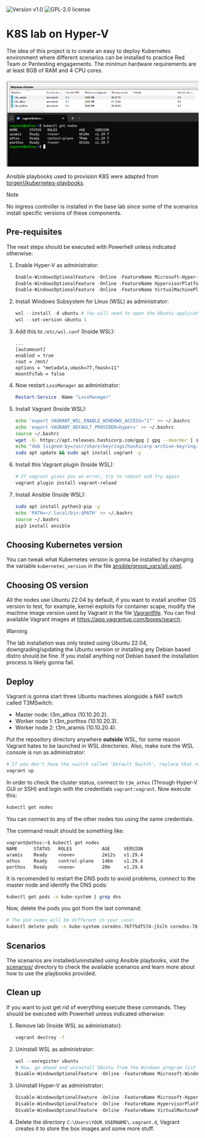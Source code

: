 <img alt="Version v1.0" src="https://img.shields.io/badge/version-v1.0-blue?style=for-the-badge"> <img alt="GPL-2.0 license" src="https://img.shields.io/github/license/anthares101/the3musketeers-k8s-lab-hyperv?style=for-the-badge&kill-cache=1">

# K8S lab on Hyper-V

The idea of this project is to create an easy to deploy Kubernetes environment where different scenarios can be installed to practice Red Team or Pentesting engagements. The minimun hardware requirements are at least 8GB of RAM and 4 CPU cores.

![Image of the lab up and running](./static/lab-ready.png)

Ansible playbooks used to provision K8S were adapted from [torgeirl/kubernetes-playbooks](https://github.com/torgeirl/kubernetes-playbooks).

> [!NOTE]
> No ingress controller is installed in the base lab since some of the scenarios install specific versions of these components.

## Pre-requisites

The next steps should be executed with Powerhell unless indicated otherwise:

1. Enable Hyper-V as administrator:
   ```powershell
   Enable-WindowsOptionalFeature -Online -FeatureName Microsoft-Hyper-V-All
   Enable-WindowsOptionalFeature -Online -FeatureName HypervisorPlatform
   Enable-WindowsOptionalFeature -Online -FeatureName VirtualMachinePlatform
   ```
2. Install Windows Subsystem for Linux (WSL) as administrator:
   ```powershell
   wsl --install -d ubuntu # You will need to open the Ubuntu application after this command to complete the installation
   wsl --set-version ubuntu 1
   ```
3. Add this to `/etc/wsl.conf` (Inside WSL):
   ```
   ...
   [automount]
   enabled = true
   root = /mnt/
   options = "metadata,umask=77,fmask=11"
   mountFsTab = false
   ```
4. Now restart `LxssManager` as administrator:
   ```powershell
   Restart-Service -Name "LxssManager"
   ```
5. Install Vagrant (Inside WSL):
   ```bash
   echo 'export VAGRANT_WSL_ENABLE_WINDOWS_ACCESS="1"' >> ~/.bashrc
   echo 'export VAGRANT_DEFAULT_PROVIDER=hyperv' >> ~/.bashrc
   source ~/.bashrc
   wget -O- https://apt.releases.hashicorp.com/gpg | gpg --dearmor | sudo tee /usr/share/keyrings/hashicorp-archive-keyring.gpg
   echo "deb [signed-by=/usr/share/keyrings/hashicorp-archive-keyring.gpg] https://apt.releases.hashicorp.com $(lsb_release -cs) main" | sudo tee /etc/apt/sources.list.d/hashicorp.list
   sudo apt update && sudo apt install vagrant -y
   ```
6. Install this Vagrant plugin (Inside WSL):
   ```bash
   # If vagrant gives you an error, try to reboot and try again
   vagrant plugin install vagrant-reload
   ```
7. Install Ansible (Inside WSL):
   ```bash
   sudo apt install python3-pip -y
   echo 'PATH=~/.local/bin:$PATH' >> ~/.bashrc
   source ~/.bashrc
   pip3 install ansible
   ```

## Choosing Kubernetes version

You can tweak what Kubernetes version is gonna be installed by changing the variable `kubernetes_version` in the file [ansible/group_vars/all.yaml](ansible/group_vars/all.yaml).

## Choosing OS version

All the nodes use Ubuntu 22.04 by default, if you want to install another OS version to test, for example, kernel exploits for container scape, modify the machine image version used by Vagrant in the file [Vagrantfile](Vagrantfile). You can find available Vagrant images at https://app.vagrantup.com/boxes/search.

> [!WARNING]
> The lab installation was only tested using Ubuntu 22.04, downgrading/updating the Ubuntu version or installing any Debian based distro should be fine. If you install anything not Debian based the installation process is likely gonna fail.

## Deploy

Vagrant is gonna start three Ubuntu machines alongside a NAT switch called T3MSwitch:
- Master node: t3m_athos (10.10.20.2).
- Worker node 1: t3m_porthos (10.10.20.3).
- Worker node 2: t3m_aramis (10.10.20.4).

Put the repository directory anywhere **outside** WSL, for some reason Vagrant hates to be launched in WSL directories. Also, make sure the WSL console is run as administrator:
```bash
# If you don't have the switch called 'Default Switch', replace that name from the Vagrantfile and use any other switch with a DHCP server attached
vagrant up
```

In order to check the cluster status, connect to `t3m_athos` (Through Hyper-V GUI or SSH) and login with the credentials `vagrant:vagrant`. Now execute this:
```bash
kubectl get nodes
```
You can connect to any of the other nodes too using the same credentials.

The command result should be something like:
```
vagrant@athos:~$ kubectl get nodes
NAME      STATUS   ROLES           AGE     VERSION
aramis    Ready    <none>          2m12s   v1.29.4
athos     Ready    control-plane   146m    v1.29.4
porthos   Ready    <none>          20m     v1.29.4
```

It is recomended to restart the DNS pods to avoid problems, connect to the master node and identify the DNS pods:

```bash
kubectl get pods -n kube-system | grep dns
```

Now, delete the pods you got from the last command:

```bash
# The pod names will be different in your case!
kubectl delete pods -n kube-system coredns-76f75df574-j5slh coredns-76f75df574-kxpbv
```

## Scenarios

The scenarios are installed/uninstalled using Ansible playbooks, visit the [scenarios/](scenarios/) directory to check the available scenarios and learn more about how to use the playbooks provided.

## Clean up

If you want to just get rid of everything execute these commands. They should be executed with Powerhell unless indicated otherwise:

1. Remove lab (Inside WSL as administrator):
   ```bash
   vagrant destroy -f
   ```
2. Uninstall WSL as administrator:
   ```powershell
   wsl --unregister ubuntu
   # Now, go ahead and uninstall Ubuntu from the Windows program list
   Disable-WindowsOptionalFeature -Online -FeatureName Microsoft-Windows-Subsystem-Linux
   ```  
3. Uninstall Hyper-V as administrator:
   ```powershell
   Disable-WindowsOptionalFeature -Online -FeatureName Microsoft-Hyper-V-All
   Disable-WindowsOptionalFeature -Online -FeatureName HypervisorPlatform
   Disable-WindowsOptionalFeature -Online -FeatureName VirtualMachinePlatform
   ```
4. Delete the directory `C:\Users\YOUR_USERNAME\.vagrant.d`, Vagrant creates it to store the box images and some more stuff.
